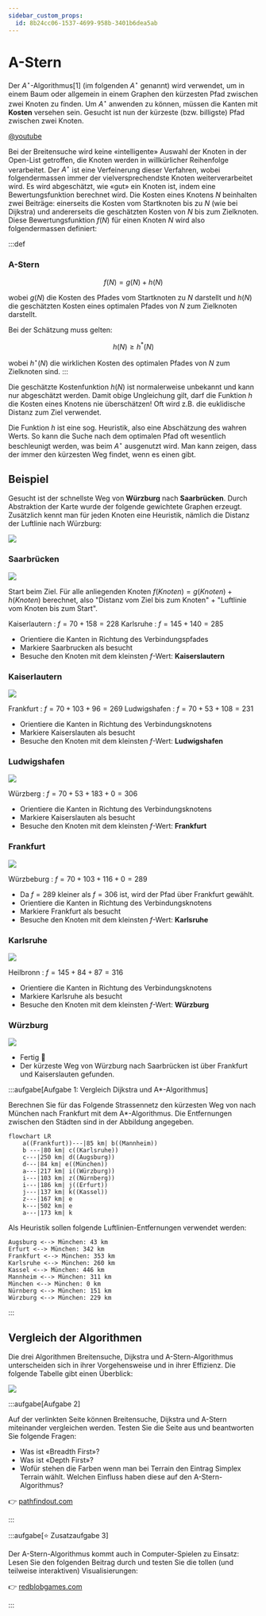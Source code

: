 ```yaml
---
sidebar_custom_props:
  id: 8b24cc06-1537-4699-958b-3401b6dea5ab
---
```


# A-Stern

Der $A^\star$-Algorithmus[1] (im folgenden $A^\star$ genannt) wird verwendet, um in einem Baum oder allgemein in einem Graphen den kürzesten Pfad zwischen zwei Knoten zu finden. Um  $A^\star$ anwenden zu können, müssen die Kanten mit **Kosten** versehen sein. Gesucht ist nun der kürzeste (bzw. billigste) Pfad zwischen zwei Knoten.

[@youtube](https://www.youtube-nocookie.com/embed/A60q6dcoCjw?si=lhZQt6CCow0eK0Zr)

Bei der Breitensuche wird keine «intelligente» Auswahl der Knoten in der Open-List getroffen, die Knoten werden in willkürlicher Reihenfolge verarbeitet. Der  $A^\star$ ist eine Verfeinerung dieser Verfahren, wobei folgendermassen immer der vielversprechendste Knoten weiterverarbeitet wird. Es wird abgeschätzt, wie «gut» ein Knoten ist, indem eine Bewertungsfunktion berechnet wird. Die Kosten eines Knotens $N$ beinhalten zwei Beiträge: einerseits die Kosten vom Startknoten bis zu $N$ (wie bei Dijkstra) und andererseits die geschätzten Kosten von $N$ bis zum Zielknoten. Diese Bewertungsfunktion $f(N)$ für einen Knoten $N$ wird also folgendermassen definiert:

:::def
### A-Stern
$$
f(N) = g(N) + h(N)
$$

wobei $g(N)$ die Kosten des Pfades vom Startknoten zu $N$ darstellt und $h(N)$ die geschätzten Kosten eines optimalen Pfades von $N$ zum Zielknoten darstellt.

Bei der Schätzung muss gelten:

$$
h(N) \geq h^*(N)
$$

wobei $h^\star(N)$ die wirklichen Kosten des optimalen Pfades von $N$ zum Zielknoten sind.
:::

Die geschätzte Kostenfunktion $h(N)$ ist normalerweise unbekannt und kann nur abgeschätzt werden. Damit obige Ungleichung gilt, darf die Funktion $h$ die Kosten eines Knotens nie überschätzen! Oft wird z.B. die euklidische Distanz zum Ziel verwendet.

Die Funktion $h$ ist eine sog. Heuristik, also eine Abschätzung des wahren Werts. So kann die Suche nach dem optimalen Pfad oft wesentlich beschleunigt werden, was beim $A^\star$ ausgenutzt wird. Man kann zeigen, dass der  immer den kürzesten Weg findet, wenn es einen gibt.

## Beispiel
Gesucht ist der schnellste Weg von __Würzburg__ nach __Saarbrücken__. Durch Abstraktion der Karte wurde der folgende gewichtete Graphen erzeugt. Zusätzlich kennt man für jeden Knoten eine Heuristik, nämlich die Distanz der Luftlinie nach Würzburg:

![](./images/00-astar.png)

<Tabs>
<TabItem value="Schritt 1">

### Saarbrücken
![](./images/01-astar.png)

Start beim Ziel. Für alle anliegenden Knoten $f(Knoten) = g(Knoten) + h(Knoten)$ berechnet, also "Distanz vom Ziel bis zum Knoten" + "Luftlinie vom Knoten bis zum Start".

Kaiserlautern
: $f = 70 + 158 = 228$
Karlsruhe
: $f = 145 + 140 = 285$

- Orientiere die Kanten in Richtung des Verbindungspfades
- Markiere Saarbrucken als besucht
- Besuche den Knoten mit dem kleinsten $f$-Wert: __Kaiserslautern__

</TabItem>
<TabItem value="Schritt 2">

### Kaiserlautern
![](./images/02-astar.png)


Frankfurt
: $f = 70 + 103 + 96 = 269$
Ludwigshafen
: $f = 70 + 53 + 108 = 231$

- Orientiere die Kanten in Richtung des Verbindungsknotens
- Markiere Kaiserslauten als besucht
- Besuche den Knoten mit dem kleinsten $f$-Wert: __Ludwigshafen__

</TabItem>
<TabItem value="Schritt 3">

### Ludwigshafen
![](./images/03-astar.png)


Würzberg
: $f = 70 + 53 + 183 + 0 = 306$

- Orientiere die Kanten in Richtung des Verbindungsknotens
- Markiere Kaiserslauten als besucht
- Besuche den Knoten mit dem kleinsten $f$-Wert: __Frankfurt__

</TabItem>
<TabItem value="Schritt 4">

### Frankfurt
![](./images/04-astar.png)

Würzbeburg
: $f = 70 + 103 + 116 + 0 = 289$

- Da $f=289$ kleiner als $f=306$ ist, wird der Pfad über Frankfurt gewählt.
- Orientiere die Kanten in Richtung des Verbindungsknotens
- Markiere Frankfurt als besucht
- Besuche den Knoten mit dem kleinsten $f$-Wert: __Karlsruhe__

</TabItem>
<TabItem value="Schritt 5">

### Karlsruhe
![](./images/05-astar.png)

Heilbronn
: $f = 145 + 84 + 87 = 316$

- Orientiere die Kanten in Richtung des Verbindungsknotens
- Markiere Karlsruhe als besucht
- Besuche den Knoten mit dem kleinsten $f$-Wert: __Würzburg__

</TabItem>
<TabItem value="Schritt 6">

### Würzburg
![](./images/06-astar.png)

- Fertig 🥳
- Der kürzeste Weg von Würzburg nach Saarbrücken ist über Frankfurt und Kaiserslauten gefunden.

</TabItem>

</Tabs>

:::aufgabe[Aufgabe 1: Vergleich Dijkstra und A\*-Algorithmus]
<Answer type="state" webKey="3d2faa9b-0ce4-4cfe-b573-bce807439c0f" />

Berechnen	Sie	für	das	Folgende Strassennetz	den	kürzesten	Weg	von	nach München nach Frankfurt mit dem A\*-Algorithmus. Die	Entfernungen	zwischen	den	Städten	sind	in	der	Abbildung	angegeben.

```mermaid
flowchart LR
    a((Frankfurt))---|85 km| b((Mannheim))
    b ---|80 km| c((Karlsruhe))
    c---|250 km| d((Augsburg))
    d---|84 km| e((München))
    a---|217 km| i((Würzburg))
    i---|103 km| z((Nürnberg))
    i---|186 km| j((Erfurt))
    j---|137 km| k((Kassel))
    z---|167 km| e
    k---|502 km| e
    a---|173 km| k
```

Als	Heuristik	sollen	folgende	Luftlinien-Entfernungen	verwendet	werden:
```
Augsburg <--> München: 43 km
Erfurt <--> München: 342 km
Frankfurt <--> München: 353 km
Karlsruhe <--> München: 260 km
Kassel <--> München: 446 km
Mannheim <--> München: 311 km
München <--> München: 0 km
Nürnberg <--> München: 151 km
Würzburg <--> München: 229 km
```

<Answer type="text" webKey="3570f1df-aed9-4280-a4d9-44238d05e2c1" />

:::

## Vergleich der Algorithmen

Die drei Algorithmen Breitensuche, Dijkstra und A-Stern-Algorithmus unterscheiden sich in ihrer Vorgehensweise und in ihrer Effizienz. Die folgende Tabelle gibt einen Überblick:

![](./images/vergleich.png)

:::aufgabe[Aufgabe 2]
<Answer type="state" webKey="ad80e5de-48f8-41a9-a995-cd274f4b88fa" />

Auf der verlinkten Seite können Breitensuche, Dijkstra und A-Stern miteinander vergleichen werden. Testen Sie die Seite aus und beantworten Sie folgende Fragen:

- Was ist «Breadth First»?
- Was ist «Depth First»?
- Wofür stehen die Farben wenn man bei Terrain den Eintrag Simplex Terrain wählt. Welchen Einfluss haben diese auf den A-Stern-Algorithmus?

👉 [pathfindout.com](https://pathfindout.com)

<Answer type="text" webKey="d31de321-739e-47de-9102-076e3ce010f0" />
:::

:::aufgabe[⭐ Zusatzaufgabe 3]
<Answer type="state" webKey="ae5a5f36-ca6b-4fd5-a521-6ffc2a47ad7a" />

Der A-Stern-Algorithmus kommt auch in Computer-Spielen zu Einsatz:
Lesen Sie den folgenden Beitrag durch und testen Sie die tollen (und teilweise interaktiven) Visualisierungen:

👉 [redblobgames.com](https://redblobgames.com)

<Answer type="text" webKey="b83ec884-1a4d-4a02-91fe-444d5b981ffb" />

:::
